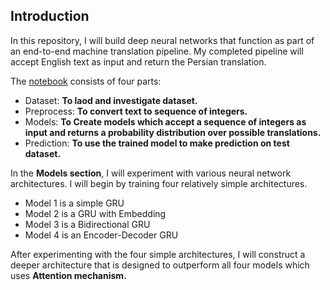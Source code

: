 ## Introduction

In this repository, I will build deep neural networks that function as part of an end-to-end machine translation pipeline. My completed pipeline will accept English text as input and return the Persian translation.

The [notebook](https://github.com/A2Amir/Machine-Translation/blob/main/Machine%20Translation%20.ipynb) consists of four parts:

   - Dataset: **To laod and investigate dataset.**
   - Preprocess: **To convert text to sequence of integers.**
   - Models: **To Create models which accept a sequence of integers as input and returns a probability distribution over possible translations.**
   - Prediction: **To use the trained model to make prediction on test dataset.**


In the **Models section**, I will experiment with various neural network architectures. I will begin by training four relatively simple architectures.

   - Model 1 is a simple GRU
   - Model 2 is a GRU with Embedding
   - Model 3 is a Bidirectional GRU
   - Model 4 is an Encoder-Decoder GRU

After experimenting with the four simple architectures, I will construct a deeper architecture that is designed to outperform all four models which uses **Attention mechanism.**
